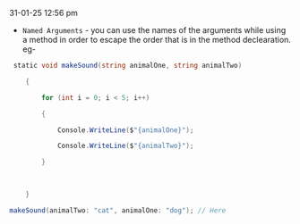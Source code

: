 31-01-25
12:56 pm

- `Named Arguments` - you can use the names of the arguments while using a method in order to escape the order that is in the method declearation.
eg- 
```C#
 static void makeSound(string animalOne, string animalTwo)

    {

        for (int i = 0; i < 5; i++)

        {

            Console.WriteLine($"{animalOne}");

            Console.WriteLine($"{animalTwo}");

        }

  

    }

makeSound(animalTwo: "cat", animalOne: "dog"); // Here
```


